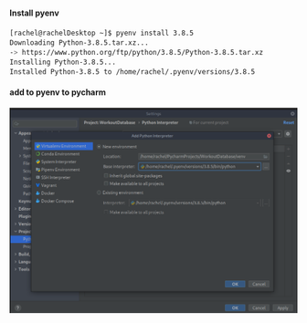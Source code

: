 




#### Install pyenv

```bash
[rachel@rachelDesktop ~]$ pyenv install 3.8.5
Downloading Python-3.8.5.tar.xz...
-> https://www.python.org/ftp/python/3.8.5/Python-3.8.5.tar.xz
Installing Python-3.8.5...
Installed Python-3.8.5 to /home/rachel/.pyenv/versions/3.8.5
```


#### add to pyenv to pycharm
![alt text](images/Pyenv_screenshot.png)








